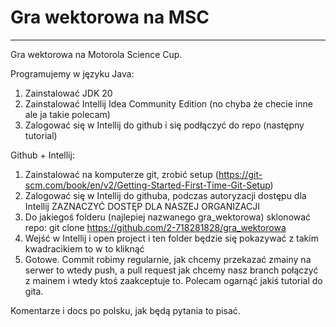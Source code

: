 # Gra wektorowa na MSC
----------
Gra wektorowa na Motorola Science Cup.

Programujemy w języku Java:
1. Zainstalować JDK 20
2. Zainstalować Intellij Idea Community Edition 
(no chyba że checie inne ale ja takie polecam)
3. Zalogować się w Intellij do github i się podłączyć
do repo (następny tutorial)

Github + Intellij:
1. Zainstalować na komputerze git, zrobić setup
   (https://git-scm.com/book/en/v2/Getting-Started-First-Time-Git-Setup)
2. Zalogować się w Intellij do githuba, podczas autoryzacji
dostępu dla Intellij ZAZNACZYĆ DOSTĘP DLA NASZEJ ORGANIZACJI
3. Do jakiegoś folderu (najlepiej nazwanego gra_wektorowa)
sklonować repo: git clone https://github.com/2-718281828/gra_wektorowa
4. Wejść w Intellij i open project i ten folder
będzie się pokazywać z takim kwadracikiem to w to kliknąć
5. Gotowe. Commit robimy regularnie, jak chcemy przekazać
zmainy na serwer to wtedy push, a pull request jak chcemy nasz branch
połączyć z mainem i wtedy ktoś zaakceptuje to. Polecam ogarnąć
jakiś tutorial do gita.

Komentarze i docs po polsku, 
jak będą pytania to pisać.
